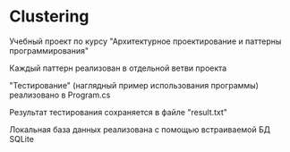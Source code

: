 # Clustering
Учебный проект по курсу "Архитектурное проектирование и паттерны программирования" 

Каждый паттерн реализован в отдельной ветви проекта

"Тестирование" (наглядный пример использования программы) реализовано в Program.cs

Результат тестирования сохраняется в файле "result.txt"

Локальная база данных реализована с помощью встраиваемой БД SQLite
